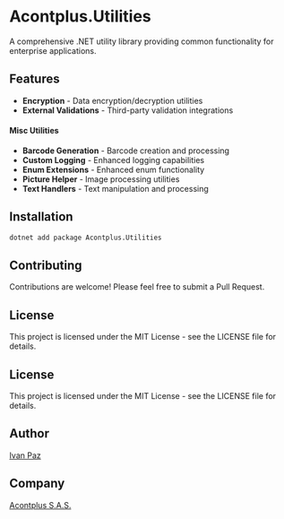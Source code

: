 # Acontplus.Utilities

A comprehensive .NET utility library providing common functionality for enterprise applications.

## Features

- **Encryption** - Data encryption/decryption utilities
- **External Validations** - Third-party validation integrations

#### Misc Utilities

- **Barcode Generation** - Barcode creation and processing
- **Custom Logging** - Enhanced logging capabilities
- **Enum Extensions** - Enhanced enum functionality
- **Picture Helper** - Image processing utilities
- **Text Handlers** - Text manipulation and processing

## Installation

```bash
dotnet add package Acontplus.Utilities
```

## Contributing

Contributions are welcome! Please feel free to submit a Pull Request.

## License

This project is licensed under the MIT License - see the LICENSE file for details.

## License
This project is licensed under the MIT License - see the LICENSE file for details.

## Author

[Ivan Paz](https://linktr.ee/iferpaz7)

## Company

[Acontplus S.A.S.](https://acontplus.com.ec)